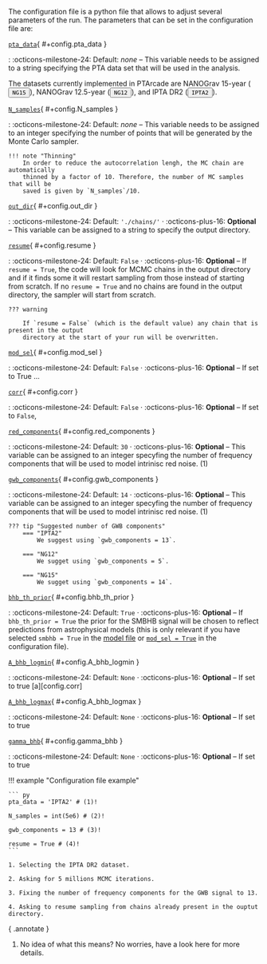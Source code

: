 The configuration file is a python file that allows to adjust several 
parameters of the run. The parameters that can be set in the configuration
file are:

[`pta_data`](#+config.pta_data){ #+config.pta_data }

:   :octicons-milestone-24: Default: _none_ – 
    This variable needs to be assigned to a string specifying the PTA data
    set that will be used in the analysis.
    <div class="mdx-switch">
    The datasets currently implemented in PTArcade are 
    NANOGrav 15-year
    (<button data-md-color-scheme="'NG15'"><code>NG15</code></button>),
    NANOGrav 12.5-year
    (<button data-md-color-scheme="'NG12'"><code>NG12</code></button>), 
    and IPTA DR2
    (<button data-md-color-scheme="'IPTA2'"><code>IPTA2</code></button>).
    </div>


[`N_samples`](#+config.N_samples){ #+config.N_samples }

:   :octicons-milestone-24: Default: _none_ – 
    This variable needs to be assigned to an integer specifying the number
    of points that will be generated by the Monte Carlo sampler.

    !!! note "Thinning"
        In order to reduce the autocorrelation lengh, the MC chain are automatically
        thinned by a factor of 10. Therefore, the number of MC samples that will be 
        saved is given by `N_samples`/10.



[`out_dir`](#+config.out_dir){ #+config.out_dir }

:   :octicons-milestone-24: Default: `'./chains/'` · :octicons-plus-16: __Optional__ –
    This variable can be assigned to a string to specify the output directory.

[`resume`](#+config.resume){ #+config.resume }

:   :octicons-milestone-24: Default: `False` · :octicons-plus-16: __Optional__ –
    If `resume = True`, the code will look for MCMC chains in the output directory
    and if it finds some it will restart sampling from those instead of starting
    from scratch. If no `resume = True` and no chains are found in the output 
    directory, the sampler will start from scratch.

    ??? warning 

        If `resume = False` (which is the default value) any chain that is present in the output 
        directory at the start of your run will be overwritten. 

[`mod_sel`](#+config.mod_sel){ #+config.mod_sel }

:   :octicons-milestone-24: Default: `False` · :octicons-plus-16: __Optional__ –
    If set to True ...

[`corr`](#+config.corr){ #+config.corr }

:   :octicons-milestone-24: Default: `False` · :octicons-plus-16: __Optional__ –
    If set to `False`, 

[`red_components`](#+config.red_components){ #+config.red_components }

:   :octicons-milestone-24: Default: `30` · :octicons-plus-16: __Optional__ –
    This variable can be assigned to an integer specyfing the number of frequency
    components that will be used to model intrinisc red noise. (1)

[`gwb_components`](#+config.gwb_components){ #+config.gwb_components }

:   :octicons-milestone-24: Default: `14` · :octicons-plus-16: __Optional__ –
    This variable can be assigned to an integer specyfing the number of frequency
    components that will be used to model intrinisc red noise. (1)

    ??? tip "Suggested number of GWB components"
        === "IPTA2"
            We suggest using `gwb_components = 13`. 
        
        === "NG12"
            We sugget using `gwb_components = 5`.

        === "NG15"
            We sugget using `gwb_components = 14`.

[`bhb_th_prior`](#+config.bhb_th_prior){ #+config.bhb_th_prior }

:   :octicons-milestone-24: Default: `True` · :octicons-plus-16: __Optional__ –
    If `bhb_th_prior = True` the prior for the SMBHB signal will be chosen to 
    reflect predictions from astrophysical models (this is only relevant if you
    have selected `smbhb = True` in the [model file][model] or 
    [`mod_sel = True`](#+config.mod_sel)
    in the configuration file). 

[`A_bhb_logmin`](#+config.A_bhb_logmin){ #+config.A_bhb_logmin }

:   :octicons-milestone-24: Default: `None` · :octicons-plus-16: __Optional__ –
    If set to true  [a][config.corr]

[`A_bhb_logmax`](#+config.A_bhb_logmax){ #+config.A_bhb_logmax }

:   :octicons-milestone-24: Default: `None` · :octicons-plus-16: __Optional__ –
    If set to true 

[`gamma_bhb`](#+config.gamma_bhb){ #+config.gamma_bhb }

:   :octicons-milestone-24: Default: `None` · :octicons-plus-16: __Optional__ –
    If set to true 

!!! example "Configuration file example"

    ``` py
    pta_data = 'IPTA2' # (1)!

    N_samples = int(5e6) # (2)!

    gwb_components = 13 # (3)!

    resume = True # (4)!
    ```

    1. Selecting the IPTA DR2 dataset. 

    2. Asking for 5 millions MCMC iterations.

    3. Fixing the number of frequency components for the GWB signal to 13.

    4. Asking to resume sampling from chains already present in the ouptut 
    directory.


<script>
        var buttons = document.querySelectorAll("button[data-md-color-scheme]")
        buttons.forEach(function(button) {
        button.addEventListener("click", function() {
            var attr = this.getAttribute("data-md-color-scheme")
            var name = document.querySelector("#__code_0 code span.s1")
            name.textContent = attr
        })
        })

    </script>

{ .annotate }

[model]: model.md

1.  No idea of what this means? No worries, have a look here for more details.

